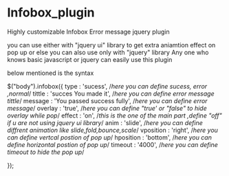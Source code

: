Infobox_plugin
==============

Highly customizable Infobox Error message jquery plugin

you can use either with "jquery ui" library to get extra aniamtion effect on pop up or else you can also use only with "jquery" library
Any one who knows basic javascript or jquery can easily use this plugin 

below mentioned is the syntax 

 $("body").infobox({
  type        : 'sucess',  /*here you can define sucess, error ,normal*/
	tittle      : 'succes You made it', /*here you can define error message tittle*/
  message     : 'You passed success fully', /*here you can define error message*/
	overlay     : 'true',   /*here you can define "true' or "false" to hide overlay while pop*/
	effect      : 'on', /*this is the one of the main part ,define "off" if u are not using jquery ui library*/
	anim        : 'slide',  /*here you can define diffrent animation like slide,fold,bounce,scale*/
	vposition   : 'right',  /*here you can define vertcal postion of pop up*/
	hposition   : 'bottom', /*here you can define horizontal postion of pop up*/
	timeout     : '4000',   /*here you can define timeout to hide the pop up*/
	
});
